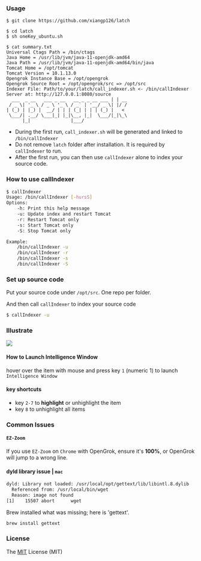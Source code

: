 ### Usage
```git
$ git clone https://github.com/xiangp126/latch

$ cd latch
$ sh oneKey_ubuntu.sh

$ cat summary.txt
Universal Ctags Path = /bin/ctags
Java Home = /usr/lib/jvm/java-11-openjdk-amd64
Java Path = /usr/lib/jvm/java-11-openjdk-amd64/bin/java
Tomcat Home = /opt/tomcat
Tomcat Version = 10.1.13.0
Opengrok Instance Base = /opt/opengrok
Opengrok Source Root = /opt/opengrok/src => /opt/src
Indexer File: Path/to/your/latch/call_indexer.sh <- /bin/callIndexer
Server at: http://127.0.0.1:8080/source
  ___  _ __   ___ _ __   __ _ _ __ ___ | | __
 / _ \| '_ \ / _ \ '_ \ / _` | '__/ _ \| |/ /
| (_) | |_) |  __/ | | | (_| | | | (_) |   <
 \___/| .__/ \___|_| |_|\__, |_|  \___/|_|\_\
      |_|               |___/
```

- During the first run, `call_indexer.sh` will be generated and linked to `/bin/callIndexer`
- Do not remove `latch` folder after installation. It is required by `callIndexer` to run.
- After the first run, you can then use `callIndexer` alone to index your source code.

### How to use callIndexer
```bash
$ callIndexer
Usage: /bin/callIndexer [-hursS]
Options:
    -h: Print this help message
    -u: Update index and restart Tomcat
    -r: Restart Tomcat only
    -s: Start Tomcat only
    -S: Stop Tomcat only

Example:
    /bin/callIndexer -u
    /bin/callIndexer -r
    /bin/callIndexer -s
    /bin/callIndexer -S

```

### Set up source code
Put your source code under `/opt/src`. One repo per folder.

And then call `callIndexer` to index your source code

```bash
$ callIndexer -u
```

### Illustrate
![](./gif/guide.gif)

#### How to Launch Intelligence Window
hover over the item with mouse and press key `1` (numeric 1) to launch `Intelligence Window`

#### key shortcuts
- key `2-7` to **highlight** or unhighlight the item
- key `8` to unhighlight all items

### Common Issues
#### `EZ-Zoom`
If you use `EZ-Zoom` on `Chrome` with OpenGrok, ensure it's **100%**, or OpenGrok will jump to a wrong line.

#### dyld library issue | `mac`
```bash
dyld: Library not loaded: /usr/local/opt/gettext/lib/libintl.8.dylib
  Referenced from: /usr/local/bin/wget
  Reason: image not found
[1]    15507 abort      wget
```

Brew installed what was missing; here is 'gettext'.

```bash
brew install gettext
```

### License
The [MIT](./LICENSE.txt) License (MIT)
